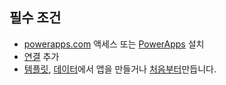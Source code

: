 ## <a name="prerequisites"></a>필수 조건
* [powerapps.com](https://web.powerapps.com) 액세스 또는 [PowerApps](http://aka.ms/powerappsinstall) 설치
* [연결](../add-manage-connections.md) 추가
* [템플릿](../get-started-test-drive.md), [데이터](../get-started-create-from-data.md)에서 앱을 만들거나 [처음부터](../get-started-create-from-blank.md)만듭니다.

